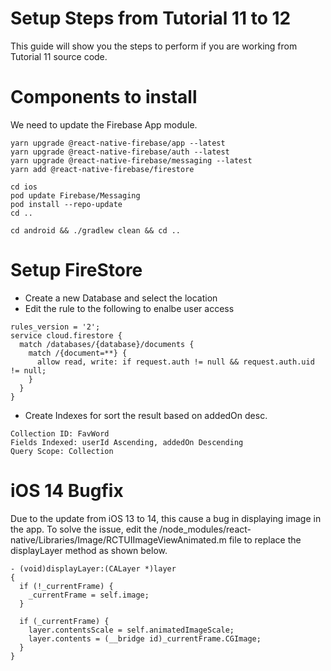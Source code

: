 # Setup Steps from Tutorial 11 to 12
This guide will show you the steps to perform if you are working from Tutorial 11 source code.

# Components to install
We need to update the Firebase App module.

```
yarn upgrade @react-native-firebase/app --latest
yarn upgrade @react-native-firebase/auth --latest
yarn upgrade @react-native-firebase/messaging --latest
yarn add @react-native-firebase/firestore

cd ios
pod update Firebase/Messaging
pod install --repo-update
cd ..

cd android && ./gradlew clean && cd ..
```

# Setup FireStore
- Create a new Database and select the location
- Edit the rule to the following to enalbe user access

```
rules_version = '2';
service cloud.firestore {
  match /databases/{database}/documents {
    match /{document=**} {
      allow read, write: if request.auth != null && request.auth.uid != null;
    }
  }
}
```
- Create Indexes for sort the result based on addedOn desc.
```
Collection ID: FavWord
Fields Indexed: userId Ascending, addedOn Descending
Query Scope: Collection
```

# iOS 14 Bugfix
Due to the update from iOS 13 to 14, this cause a bug in displaying image in the app. To solve the issue, edit the /node_modules/react-native/Libraries/Image/RCTUIImageViewAnimated.m file to replace the displayLayer method as shown below.

```
- (void)displayLayer:(CALayer *)layer
{
  if (!_currentFrame) {
    _currentFrame = self.image;
  }

  if (_currentFrame) {
    layer.contentsScale = self.animatedImageScale;
    layer.contents = (__bridge id)_currentFrame.CGImage;
  }
}
```
